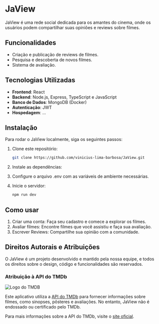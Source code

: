 # JaView

JaView é uma rede social dedicada para os amantes do cinema, onde os usuários podem compartilhar suas opiniões e reviews sobre filmes.

## Funcionalidades

- Criação e publicação de reviews de filmes.
- Pesquisa e descoberta de novos filmes.
- Sistema de avaliação.

## Tecnologias Utilizadas

- **Frontend**: React
- **Backend**: Node.js, Express, TypeScript e JavaScript
- **Banco de Dados**: MongoDB (Docker)
- **Autenticação**: JWT
- **Hospedagem**: ...

## Instalação

Para rodar o JaView localmente, siga os seguintes passos:

1. Clone este repositório:
    ```bash
   git clone https://github.com/vinicius-lima-barbosa/JaView.git

2. Instale as dependências:

3. Configure o arquivo .env com as variáveis de ambiente necessárias.

4. Inicie o servidor:
    ```bash
    npm run dev


## Como usar

1. Criar uma conta: Faça seu cadastro e comece a explorar os filmes.
2. Avaliar filmes: Encontre filmes que você assistiu e faça sua avaliação.
3. Escrever Reviews: Compartilhe sua opinião com a comunidade.


## Direitos Autorais e Atribuições

O JaView é um projeto desenvolvido e mantido pela nossa equipe, e todos os direitos sobre o design, código e funcionalidades são reservados.

### Atribuição à API do TMDb

![Logo do TMDB](./assets/logoLongoTMDB.svg)

Este aplicativo utiliza a [API do TMDb](https://www.themoviedb.org/documentation/api) para fornecer informações sobre filmes, como sinopses, pôsteres e avaliações. No entanto, JaView não é endossado ou certificado pelo TMDb.

Para mais informações sobre a API do TMDb, visite o [site oficial](https://www.themoviedb.org).